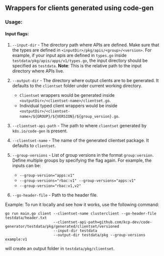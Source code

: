 ## Wrappers for clients generated using code-gen

### Usage:

#### Input flags:

1. `--input-dir` - The directory path where APIs are defined. Make sure that the types are defined in `<inputDir>/pkg/apis/<group>/<version>`. For example, if your input apis are defined in `types.go` inside `testdata/pkg/apis/apps/v1/types.go`, the input directory should be specified as `testdata`.
**Note**: This is the relative path to the input directory where APIs live.

2. `--output-dir` - The directory where output clients are to be generated. It defaults to the `clientset` folder under current working directory.
    - `Clientset` wrappers would be generated inside `<outputDir>/<clientset-name>/clientset.go`.
    - Individual typed client wrappers would be inside `<outputDir>/<clientset-name>/${GROUP}/${VERSION}/${group_version}.go`.

3. `--clientset-api-path` - The path to where `clientset` generated by `k8s.io/code-gen` is present.

4. `--clientset-name` - The name of the generated clientset package. It defaults to `clientset`.

5. `--group-versions` - List of group versions in the format `group:version`. Define multiple groups by specifying the flag again. For example, the inputs can be: 
    - `--group-version="apps:v1"`
    - `--group-versions="rbac:v1" --group-versions="apps:v1"`
    - `--group-version="rbac:v1,v2"`

6. `--go-header-file` - Path to the header file.

Example:
To run it locally and see how it works, use the following command:

```
go run main.go client --clientset-name clusterclient --go-header-file testdata/header.txt 
                      --clientset-api-path=github.com/kcp-dev/code-generator/testdata/pkg/generated/clientset/versioned 
                      --input-dir testdata 
                      --output-dir testdata/pkg --group-versions example:v1
```

will create an output folder in `testdata/pkg/clientset`.
